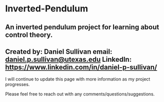 # Inverted-Pendulum
An inverted pendulum project for learning about control theory.
------------------------------------------------------------------------------
Created by:  Daniel Sullivan
     email:  daniel.p.sullivan@utexas.edu
  LinkedIn:  https://www.linkedin.com/in/daniel-p-sullivan/
------------------------------------------------------------------------------

I will continue to update this page with more information as my project progresses.

Please feel free to reach out with any comments/questions/suggestions.

